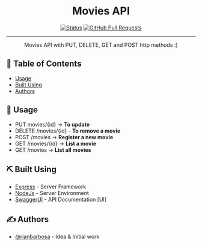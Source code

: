 <h1 align="center">Movies API</h1>

<div align="center">

  [![Status](https://img.shields.io/badge/status-active-success.svg)]() 
  [![GitHub Pull Requests](https://img.shields.io/github/issues-pr/kylelobo/The-Documentation-Compendium.svg)](https://github.com/kylelobo/The-Documentation-Compendium/pulls)

</div>

---

<p align="center"> Movies API with PUT, DELETE, GET and POST http methods :) 
    <br> 
</p>

## 📝 Table of Contents

- [Usage](#usage)
- [Built Using](#built_using)
- [Authors](#authors)


## 🎈 Usage <a name="usage"></a>
- PUT movies/{id} → **To update**
- DELETE /movies/{id} - **To remove a movie**
- POST /movies → **Register a new movie**
- GET /movies/{id}  → **List a movie**
- GET /movies → **List all movies** 


## ⛏️ Built Using <a name = "built_using"></a>
- [Express](https://expressjs.com/) - Server Framework
- [NodeJs](https://nodejs.org/en/) - Server Environment
- [SwaggerUI](https://swagger.io/) - API Documentation [UI]

## ✍️ Authors <a name = "authors"></a>
- [@rianbarbosa](https://github.com/riannbarbosa) - Idea & Initial work
